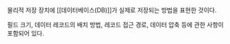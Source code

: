 
물리적 저장 장치에 [[데이터베이스(DB)]]가 실제로 저장되는 방법을 표현한 것이다.

필드 크기, 데이터 레코드의 배치 방법, 레코드 접근 경로, 데이터 압축 등에 관한 사항이 포함되어 있다. 